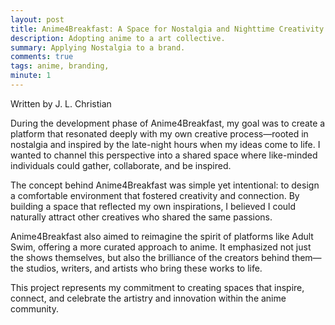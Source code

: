 ```yaml
---
layout: post
title: Anime4Breakfast: A Space for Nostalgia and Nighttime Creativity 
description: Adopting anime to a art collective.
summary: Applying Nostalgia to a brand.
comments: true
tags: anime, branding,
minute: 1
---
```


Written by J. L. Christian

During the development phase of Anime4Breakfast, my goal was to create a platform that resonated deeply with my own creative process—rooted in nostalgia and inspired by the late-night hours when my ideas come to life. I wanted to channel this perspective into a shared space where like-minded individuals could gather, collaborate, and be inspired.

The concept behind Anime4Breakfast was simple yet intentional: to design a comfortable environment that fostered creativity and connection. By building a space that reflected my own inspirations, I believed I could naturally attract other creatives who shared the same passions.

Anime4Breakfast also aimed to reimagine the spirit of platforms like Adult Swim, offering a more curated approach to anime. It emphasized not just the shows themselves, but also the brilliance of the creators behind them—the studios, writers, and artists who bring these works to life.

This project represents my commitment to creating spaces that inspire, connect, and celebrate the artistry and innovation within the anime community.
